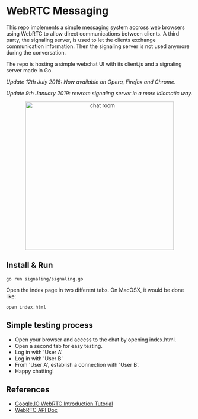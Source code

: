 # WebRTC MessagingThis repo implements a simple messaging system accross web browsers using WebRTC to allow direct communications between clients.A third party, the signaling server, is used to let the clients exchange communication information. Then the signaling server is not used anymore during the conversation.The repo is hosting a simple webchat UI with its client.js and a signaling server made in Go.*Update 12th July 2016: Now available on Opera, Firefox and Chrome.**Update 9th January 2019: rewrote signaling server in a more idiomatic way.*<center><a href="https://cloud.githubusercontent.com/assets/5645869/16680860/673b120a-44a6-11e6-8d65-1d3c8c384034.png" target="_blank"><img height="400" src="https://cloud.githubusercontent.com/assets/5645869/16680860/673b120a-44a6-11e6-8d65-1d3c8c384034.png" alt="chat room"></a></center>## Install & Run```go run signaling/signaling.go```Open the index page in two different tabs. On MacOSX, it would be done like:```open index.html```## Simple testing process* Open your browser and access to the chat by opening index.html. * Open a second tab for easy testing.* Log in with 'User A'* Log in with 'User B'* From 'User A', establish a connection with 'User B'.* Happy chatting!## References - [Google.IO WebRTC Introduction Tutorial](https://www.youtube.com/watch?v=5ci91dfKCyc)- [WebRTC API Doc](http://docs.webplatform.org/wiki/apis/webrtc)